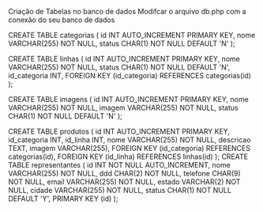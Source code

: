 Criação de Tabelas no banco de dados 
Modifcar o arquivo db.php com a conexão do seu banco de dados 
	
CREATE TABLE categorias (
    id INT AUTO_INCREMENT PRIMARY KEY,
    nome VARCHAR(255) NOT NULL,
    status CHAR(1) NOT NULL DEFAULT 'N'
);


CREATE TABLE linhas (
    id INT AUTO_INCREMENT PRIMARY KEY,
    nome VARCHAR(255) NOT NULL,
    status CHAR(1) NOT NULL DEFAULT 'N',
    id_categoria INT,
    FOREIGN KEY (id_categoria) REFERENCES categorias(id) 
);


CREATE TABLE imagens (
    id INT AUTO_INCREMENT PRIMARY KEY,
    nome VARCHAR(255) NOT NULL,
    imagem VARCHAR(255) NOT NULL,
    status CHAR(1) NOT NULL DEFAULT 'N'
);


CREATE TABLE produtos (
    id INT AUTO_INCREMENT PRIMARY KEY,
    id_categoria INT,
    id_linha INT,
    nome VARCHAR(255) NOT NULL,
    descricao TEXT,
    imagem VARCHAR(255),
    FOREIGN KEY (id_categoria) REFERENCES categorias(id),
    FOREIGN KEY (id_linha) REFERENCES linhas(id) 
);
CREATE TABLE representantes (
    id INT NOT NULL AUTO_INCREMENT,
    nome VARCHAR(255) NOT NULL,
    ddd CHAR(2) NOT NULL,
    telefone CHAR(9) NOT NULL,
    email VARCHAR(255) NOT NULL,
    estado VARCHAR(2) NOT NULL,
    cidade VARCHAR(255) NOT NULL,
    status CHAR(1) NOT NULL DEFAULT 'Y',
    PRIMARY KEY (id)
);